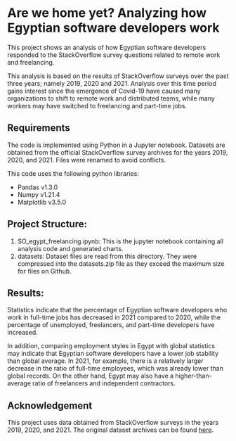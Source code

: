 # Are we home yet? Analyzing how Egyptian software developers work

This project shows an analysis of how Egyptian software developers responded to the StackOverflow survey questions related to remote work and freelancing.

This analysis is based on the results of StackOverflow surveys over the past three years; namely 2019, 2020 and 2021. Analysis over this time period gains interest since the emergence of Covid-19 have caused many organizations to shift to remote work and distributed teams, while many workers may have switched to freelancing and part-time jobs.

## Requirements
The code is implemented using Python in a Jupyter notebook. Datasets are obtained from the official StackOverflow survey archives for the years 2019, 2020, and 2021. Files were renamed to avoid conflicts.

This code uses the following python libraries:
* Pandas v1.3.0
* Numpy v1.21.4
* Matplotlib v3.5.0


## Project Structure:
1. SO_egypt_freelancing.ipynb:
This is the jupyter notebook containing all analysis code and generated charts.
2. datasets:
Dataset files are read from this directory. They were compressed into the datasets.zip file as they exceed the maximum size for files on Github.

## Results:
Statistics indicate that the percentage of Egyptian software developers who work in full-time jobs has decreased in 2021 compared to 2020, while the percentage of unemployed, freelancers, and part-time developers have increased.

In addition, comparing employment styles in Egypt with global statistics may indicate that Egyptian software developers have a lower job stability than global average. In 2021, for example, there is a relatively larger decrease in the ratio of full-time employees, which was already lower than global records. On the other hand, Egypt may also have a higher-than-average ratio of freelancers and independent contractors.

## Acknowledgement
This project uses data obtained from StackOverflow surveys in the years 2019, 2020, and 2021. The original dataset archives can be found [here](https://insights.stackoverflow.com/survey).
